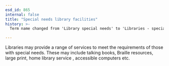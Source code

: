 ```yaml
---
esd_id: 865
internal: false
title: "Special needs library facilities"
history: >-
  Term name changed from 'Library special needs' to 'Libraries - special needs' in version 3.00. name changed to 'Special needs library facilities' in version 4.00.

---
```


Libraries may provide a range of services to meet the requirements of those with special needs.  These may include talking books, Braille resources, large print, home library service , accessible computers etc.

